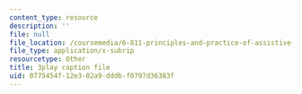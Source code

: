 ```yaml
---
content_type: resource
description: ''
file: null
file_location: /coursemedia/6-811-principles-and-practice-of-assistive-technology-fall-2014/0775454f12e302a9dddbf0797d36383f_x18bMLW4eO4.srt
file_type: application/x-subrip
resourcetype: Other
title: 3play caption file
uid: 0775454f-12e3-02a9-dddb-f0797d36383f
---
```

